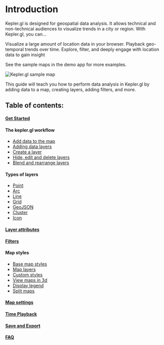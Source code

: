 # Introduction

Kepler.gl is designed for geospatial data analysis. It allows technical and non-technical audiences to visualize trends in a city or region. With Kepler.gl, you can…

Visualize a large amount of location data in your browser.
Playback geo-temporal trends over time.
Explore, filter, and deeply engage with location data to gain insight

See the sample maps in the demo app for more examples.

![Kepler.gl sample map](https://d1a3f4spazzrp4.cloudfront.net/kepler.gl/documentation/image11.png "Kepler.gl sample map")

This guide will teach you how to perform data analysis in Kepler.gl by adding data to a map, creating layers, adding filters, and more.

## Table of contents:

#### [Get Started](./j-get-started.md)

#### The kepler.gl workflow
* [Add data to the map](./b-kepler-gl-workflow/a-add-data-to-the-map.md)
* [Adding data layers](./b-kepler-gl-workflow/b-add-data-layers/a-adding-data-layers.md)
* [Create a layer](./b-kepler-gl-workflow/b-add-data-layers/b-create-a-layer.md)
* [Hide, edit and delete layers](./b-kepler-gl-workflow/b-add-data-layers/c-hide-edit-and-delete-layers.md)
* [Blend and rearrange layers](./b-kepler-gl-workflow/b-add-data-layers/d-blend-and-rearrange-layers.md)

#### Types of layers

* [Point](./c-types-of-layers/a-point.md)
* [Arc](./c-types-of-layers/b-arc.md)
* [Line](./c-types-of-layers/c-line.md)
* [Grid](./c-types-of-layers/d-grid.md)
* [GeoJSON](./c-types-of-layers/e-geojson.md)
* [Cluster](./c-types-of-layers/f-cluster.md)
* [Icon](./c-types-of-layers/g-icon.md)

#### [Layer attributes](./d-layer-attributes.md)

#### [Filters](./e-filters.md)

#### Map styles
* [Base map styles](./f-map-styles/1-base-map-styles.md)
* [Map layers](./f-map-styles/2-map-layers.md)
* [Custom styles](./f-map-styles/3-custom-styles.md)
* [View maps in 3d](./f-map-styles/4-view-maps-in-3d.md)
* [Display legend](./f-map-styles/5-display-legend.md)
* [Split maps](./f-map-styles/6-split-maps.md)

#### [Map settings](./g-map-settings.md)

#### [Time Playback](./h-playback.md)

#### [Save and Export](./k-save-and-export.md)

#### [FAQ](./i-FAQ.md)
